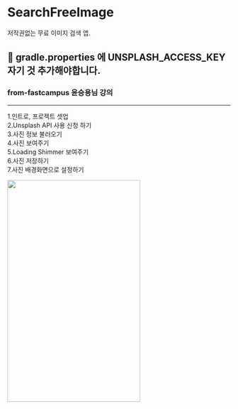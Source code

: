 # SearchFreeImage
저작권없는 무료 이미지 검색 앱. 

## 📢 gradle.properties 에 UNSPLASH_ACCESS_KEY 자기 것 추가해야합니다.

### from-fastcampus 윤승용님 강의
---------------------------------------------------------------------------------------------------------

1.인트로, 프로젝트 셋업<br/>
2.Unsplash API 사용 신청 하기<br/>
3.사진 정보 불러오기<br/>
4.사진 보여주기<br/>
5.Loading Shimmer 보여주기<br/>
6.사진 저장하기<br/>
7.사진 배경화면으로 설정하기<br/>

<img src="https://user-images.githubusercontent.com/63052973/132799395-757898e7-3407-4a45-94e5-d615c862bc91.png"  width="300" height="500">


